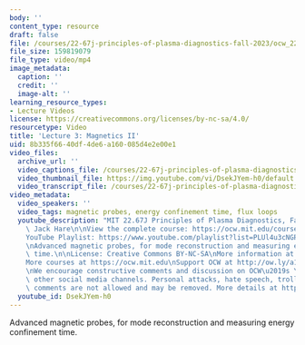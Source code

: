 ```yaml
---
body: ''
content_type: resource
draft: false
file: /courses/22-67j-principles-of-plasma-diagnostics-fall-2023/ocw_2267_lecture03_magnetics_2_360p_16_9.mp4
file_size: 159819079
file_type: video/mp4
image_metadata:
  caption: ''
  credit: ''
  image-alt: ''
learning_resource_types:
- Lecture Videos
license: https://creativecommons.org/licenses/by-nc-sa/4.0/
resourcetype: Video
title: 'Lecture 3: Magnetics II'
uid: 8b335f66-40df-4de6-a160-085d4e2e00e1
video_files:
  archive_url: ''
  video_captions_file: /courses/22-67j-principles-of-plasma-diagnostics-fall-2023/1qmzJaVTH7phJ6bMNo8SHGDryGwXpZ7y-_transcript.webvtt
  video_thumbnail_file: https://img.youtube.com/vi/DsekJYem-h0/default.jpg
  video_transcript_file: /courses/22-67j-principles-of-plasma-diagnostics-fall-2023/1qmzJaVTH7phJ6bMNo8SHGDryGwXpZ7y-_transcript.pdf
video_metadata:
  video_speakers: ''
  video_tags: magnetic probes, energy confinement time, flux loops
  youtube_description: "MIT 22.67J Principles of Plasma Diagnostics, Fall 2023\nInstructor:\
    \ Jack Hare\n\nView the complete course: https://ocw.mit.edu/courses/22-67j-principles-of-plasma-diagnostics-fall-2023/\n\
    YouTube Playlist: https://www.youtube.com/playlist?list=PLUl4u3cNGP61wK-NwYKZMuABl_eHBmhu4\n\
    \nAdvanced magnetic probes, for mode reconstruction and measuring energy confinement\
    \ time.\n\nLicense: Creative Commons BY-NC-SA\nMore information at https://ocw.mit.edu/terms\n\
    More courses at https://ocw.mit.edu\nSupport OCW at http://ow.ly/a1If50zVRlQ\n\
    \nWe encourage constructive comments and discussion on OCW\u2019s YouTube and\
    \ other social media channels. Personal attacks, hate speech, trolling, and inappropriate\
    \ comments are not allowed and may be removed. More details at https://ocw.mit.edu/comments.\n"
  youtube_id: DsekJYem-h0
---
```

Advanced magnetic probes, for mode reconstruction and measuring energy confinement time.